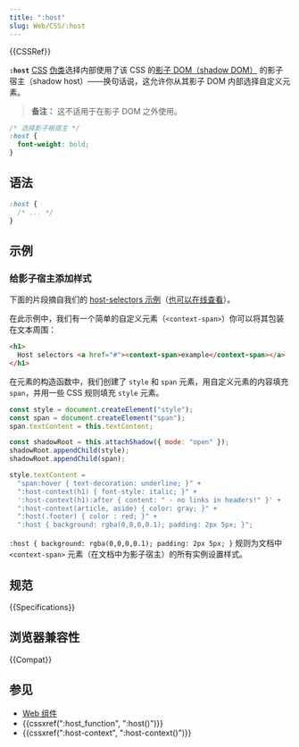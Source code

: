```yaml
---
title: ":host"
slug: Web/CSS/:host
---
```


{{CSSRef}}

**`:host`** [CSS](/zh-CN/docs/Web/CSS) [伪类](/zh-CN/docs/Web/CSS/Pseudo-classes)选择内部使用了该 CSS 的[影子 DOM（shadow DOM）](/zh-CN/docs/Web/API/Web_components/Using_shadow_DOM) 的影子宿主（shadow host）——换句话说，这允许你从其影子 DOM 内部选择自定义元素。

> **备注：** 这不适用于在影子 DOM 之外使用。

```css
/* 选择影子根宿主 */
:host {
  font-weight: bold;
}
```

## 语法

```css
:host {
  /* ... */
}
```

## 示例

### 给影子宿主添加样式

下面的片段摘自我们的 [host-selectors 示例](https://github.com/mdn/web-components-examples/tree/main/host-selectors)（[也可以在线查看](https://mdn.github.io/web-components-examples/host-selectors/)）。

在此示例中，我们有一个简单的自定义元素（`<context-span>`）你可以将其包装在文本周围：

```html
<h1>
  Host selectors <a href="#"><context-span>example</context-span></a>
</h1>
```

在元素的构造函数中，我们创建了 `style` 和 `span` 元素，用自定义元素的内容填充 `span`，并用一些 CSS 规则填充 `style` 元素。

```js
const style = document.createElement("style");
const span = document.createElement("span");
span.textContent = this.textContent;

const shadowRoot = this.attachShadow({ mode: "open" });
shadowRoot.appendChild(style);
shadowRoot.appendChild(span);

style.textContent =
  "span:hover { text-decoration: underline; }" +
  ":host-context(h1) { font-style: italic; }" +
  ':host-context(h1):after { content: " - no links in headers!" }' +
  ":host-context(article, aside) { color: gray; }" +
  ":host(.footer) { color : red; }" +
  ":host { background: rgba(0,0,0,0.1); padding: 2px 5px; }";
```

`:host { background: rgba(0,0,0,0.1); padding: 2px 5px; }` 规则为文档中 `<context-span>` 元素（在文档中为影子宿主）的所有实例设置样式。

## 规范

{{Specifications}}

## 浏览器兼容性

{{Compat}}

## 参见

- [Web 组件](/zh-CN/docs/Web/API/Web_components)
- {{cssxref(":host_function", ":host()")}}
- {{cssxref(":host-context", ":host-context()")}}
